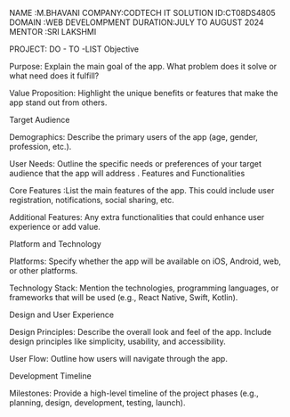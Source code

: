 NAME :M.BHAVANI
COMPANY:CODTECH IT SOLUTION
ID:CT08DS4805
DOMAIN :WEB DEVELOMPMENT
DURATION:JULY TO AUGUST 2024
MENTOR :SRI LAKSHMI

PROJECT: DO - TO -LIST
Objective

Purpose: Explain the main goal of the app. What problem does it solve or what need does it fulfill?

Value Proposition: Highlight the unique benefits or features that make the app stand out from others.

Target Audience

Demographics: Describe the primary users of the app (age, gender, profession, etc.).

User Needs: Outline the specific needs or preferences of your target audience that the app will address
.
 Features and Functionalities

Core Features :List the main features of the app. This could include user registration, notifications, social sharing, etc.

Additional Features: Any extra functionalities that could enhance user experience or add value.

Platform and Technology

Platforms: Specify whether the app will be available on iOS, Android, web, or other platforms.

Technology Stack: Mention the technologies, programming languages, or frameworks that will be used (e.g., React Native, Swift, Kotlin).

 Design and User Experience

Design Principles: Describe the overall look and feel of the app. Include design principles like simplicity, usability, and accessibility.









User Flow: 
Outline how users will navigate through the app.

 Development Timeline

Milestones: Provide a high-level timeline of the project phases (e.g., planning, design, development, testing, launch).
